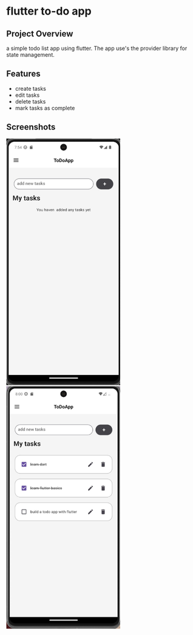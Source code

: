 # flutter to-do app

## Project Overview
a simple todo list app using flutter. The app use's the provider library for state management.


## Features

* create tasks
* edit tasks
* delete tasks
* mark tasks as complete

## Screenshots

<img src="images/homePage.jpeg" width="300"  alt="ui">  <img src="images/Ui.jpeg" width="300"  alt="ui">

